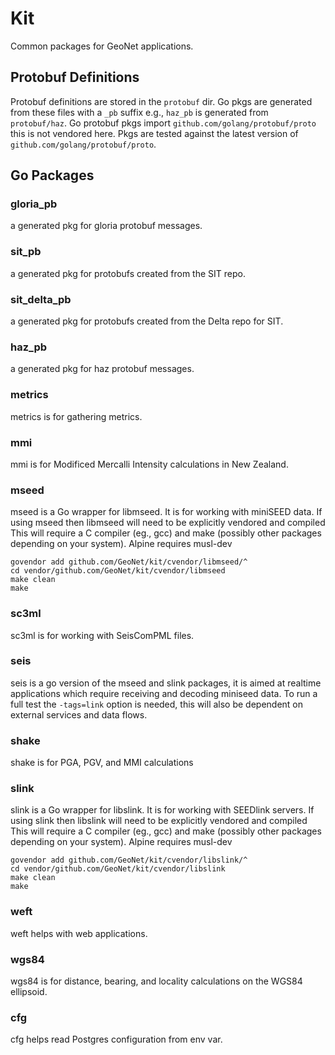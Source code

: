 # Kit

Common packages for GeoNet applications.

## Protobuf Definitions

Protobuf definitions are stored in the `protobuf` dir.  Go pkgs are generated from these files
with a `_pb` suffix e.g., `haz_pb` is generated from `protobuf/haz`.  Go protobuf pkgs import
`github.com/golang/protobuf/proto` this is not vendored here.  Pkgs are tested against the latest
version of `github.com/golang/protobuf/proto`.

## Go Packages

### gloria_pb

a generated pkg for gloria protobuf messages.

### sit_pb

a generated pkg for protobufs created from the SIT repo.

### sit_delta_pb

a generated pkg for protobufs created from the Delta repo for SIT.

### haz_pb

a generated pkg for haz protobuf messages.


### metrics

metrics is for gathering metrics.


### mmi

mmi is for Modificed Mercalli Intensity calculations in New Zealand.


### mseed

mseed is a Go wrapper for libmseed.  It is for working with miniSEED data.  If using mseed then libmseed will need
to be explicitly vendored and compiled  This will require a C compiler (eg., gcc) and make 
(possibly other packages depending on your system).  Alpine requires musl-dev

```
govendor add github.com/GeoNet/kit/cvendor/libmseed/^
cd vendor/github.com/GeoNet/kit/cvendor/libmseed
make clean 
make
```


### sc3ml

sc3ml is for working with SeisComPML files.

### seis

seis is a go version of the mseed and slink packages, it is aimed at realtime applications which require receiving and decoding
miniseed data. To run a full test the `-tags=link` option is needed, this will also be dependent on external services and data flows.

### shake

shake is for PGA, PGV, and MMI calculations


### slink

slink is a Go wrapper for libslink.  It is for working with SEEDlink servers.  If using slink then libslink will need
to be explicitly vendored and compiled  This will require a C compiler (eg., gcc) and make 
(possibly other packages depending on your system).  Alpine requires musl-dev

```
govendor add github.com/GeoNet/kit/cvendor/libslink/^
cd vendor/github.com/GeoNet/kit/cvendor/libslink
make clean 
make
```

### weft

weft helps with web applications.


### wgs84

wgs84 is for distance, bearing, and locality calculations on the WGS84 ellipsoid.


### cfg
cfg helps read Postgres configuration from env var.
